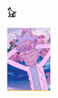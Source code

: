 ## 𓃠
<img src="https://github.com/AlexMalinkov/AlexMalinkov/blob/main/If7HCdgidv0.jpg" alt="The unlimited" width="100">

